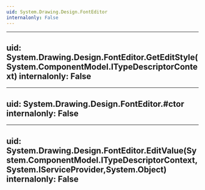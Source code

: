 ```yaml
---
uid: System.Drawing.Design.FontEditor
internalonly: False
---
```


---
uid: System.Drawing.Design.FontEditor.GetEditStyle(System.ComponentModel.ITypeDescriptorContext)
internalonly: False
---

---
uid: System.Drawing.Design.FontEditor.#ctor
internalonly: False
---

---
uid: System.Drawing.Design.FontEditor.EditValue(System.ComponentModel.ITypeDescriptorContext,System.IServiceProvider,System.Object)
internalonly: False
---
